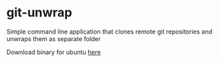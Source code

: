 # git-unwrap

Simple command line application that clones remote git repositories and unwraps them as separate folder

Download binary for ubuntu <a href="https://github.com/Behemoth11/git-unwrap/tree/main/bin/git-unwrap" download>here</a>
